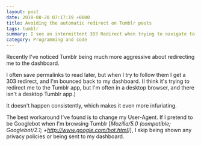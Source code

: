 ```yaml
---
layout: post
date: 2018-08-20 07:17:19 +0000
title: Avoiding the automatic redirect on Tumblr posts
tags: tumblr
summary: I see an intermittent 303 Redirect when trying to navigate to a Tumblr 'permalink'; changing the User-Agent seems to fix it.
category: Programming and code
---
```


Recently I've noticed Tumblr being much more aggressive about redirecting me to the dashboard.

I often save permalinks to read later, but when I try to follow them I get a 303 redirect, and I'm bounced back to my dashboard.
(I think it's trying to redirect me to the Tumblr app, but I'm often in a desktop browser, and there isn't a desktop Tumblr app.)

It doesn't happen consistently, which makes it even more infuriating.

The best workaround I've found is to change my User-Agent.
If I pretend to be Googlebot when I'm browsing Tumblr [*Mozilla/5.0 (compatible; Googlebot/2.1; +http://www.google.com/bot.html)*], I skip being shown any privacy policies or being sent to my dashboard.
